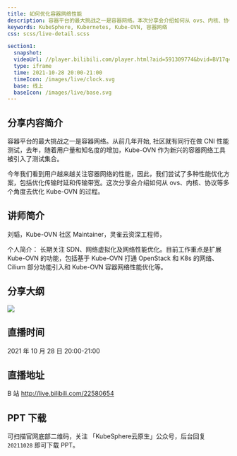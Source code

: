 ```yaml
---
title: 如何优化容器网络性能
description: 容器平台的最大挑战之一是容器网络。本次分享会介绍如何从 ovs、内核、协议等多个角度去优化 Kube-OVN 的过程。
keywords: KubeSphere, Kubernetes, Kube-OVN, 容器网络
css: scss/live-detail.scss

section1:
  snapshot: 
  videoUrl: //player.bilibili.com/player.html?aid=591309774&bvid=BV17q4y1R7jk&cid=432621951&page=1&high_quality=1
  type: iframe
  time: 2021-10-28 20:00-21:00
  timeIcon: /images/live/clock.svg
  base: 线上
  baseIcon: /images/live/base.svg
---
```

## 分享内容简介

容器平台的最大挑战之一是容器网络。从前几年开始, 社区就有同行在做 CNI 性能测试，去年，随着用户量和知名度的增加，Kube-OVN 作为新兴的容器网络工具被引入了测试集合。 

今年我们看到用户越来越关注容器网络的性能，因此，我们尝试了多种性能优化方案，包括优化传输时延和传输带宽。这次分享会介绍如何从 ovs、内核、协议等多个角度去优化 Kube-OVN 的过程。

## 讲师简介

刘韬，Kube-OVN 社区 Maintainer，灵雀云资深工程师，

个人简介：
长期关注 SDN、网络虚拟化及网络性能优化。目前工作重点是扩展 Kube-OVN 的功能，包括基于 Kube-OVN 打通 OpenStack 和 K8s 的网络、Cilium  部分功能引入和 Kube-OVN 容器网络性能优化等。

## 分享大纲

![](https://pek3b.qingstor.com/kubesphere-community/images/kubeovn1028-live.png)

## 直播时间

2021 年 10 月 28 日 20:00-21:00

## 直播地址

B 站  http://live.bilibili.com/22580654

## PPT 下载

可扫描官网底部二维码，关注 「KubeSphere云原生」公众号，后台回复 `20211028` 即可下载 PPT。